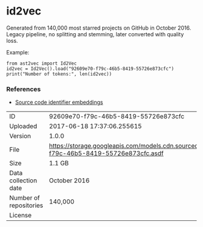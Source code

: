 # id2vec

Generated from 140,000 most starred projects on GitHub in October 2016. Legacy pipeline, no splitting and stemming, later converted with quality loss.

Example:

```
from ast2vec import Id2Vec
id2vec = Id2Vec().load("92609e70-f79c-46b5-8419-55726e873cfc")
print("Number of tokens:", len(id2vec))
```

### References

* [Source code identifier embeddings](https://blog.sourced.tech/post/id2vec)

|    |    |
|:---|:---|
| ID       | 92609e70-f79c-46b5-8419-55726e873cfc |
| Uploaded | 2017-06-18 17:37:06.255615 |
| Version  | 1.0.0 |
| File     | https://storage.googleapis.com/models.cdn.sourced.tech/models%2Fid2vec%2F92609e70-f79c-46b5-8419-55726e873cfc.asdf |
| Size     | 1.1 GB |
| Data collection date | October 2016 |
| Number of repositories | 140,000 |
| License  | [](undecided) |

